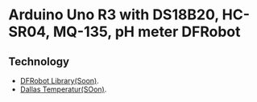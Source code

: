 # Arduino Uno R3 with DS18B20, HC-SR04, MQ-135, pH meter DFRobot

## Technology
- [DFRobot Library(Soon)](#).
- [Dallas Temperatur(SOon)](#).
